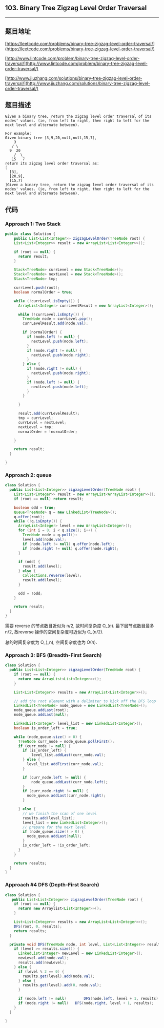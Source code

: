 ## 103. Binary Tree Zigzag Level Order Traversal

----
## 题目地址

[https://leetcode.com/problems/binary-tree-zigzag-level-order-traversal/](https://leetcode.com/problems/binary-tree-zigzag-level-order-traversal/)

[http://www.lintcode.com/problem/binary-tree-zigzag-level-order-traversal/](http://www.lintcode.com/problem/binary-tree-zigzag-level-order-traversal/)

[http://www.jiuzhang.com/solutions/binary-tree-zigzag-level-order-traversal/](http://www.jiuzhang.com/solutions/binary-tree-zigzag-level-order-traversal/)

## 题目描述

```text
Given a binary tree, return the zigzag level order traversal of its nodes' values. (ie, from left to right, then right to left for the next level and alternate between).

For example:
Given binary tree [3,9,20,null,null,15,7],
    3
   / \
  9  20
    /  \
   15   7
return its zigzag level order traversal as:
[
  [3],
  [20,9],
  [15,7]
]Given a binary tree, return the zigzag level order traversal of its nodes' values. (ie, from left to right, then right to left for the next level and alternate between).
```

## 代码

### Approach 1: Two Stack

```java
public class Solution {
    public List<List<Integer>> zigzagLevelOrder(TreeNode root) {
    List<List<Integer>> result = new ArrayList<List<Integer>>();

    if (root == null) {
      return result;
    }

    Stack<TreeNode> currLevel = new Stack<TreeNode>();
    Stack<TreeNode> nextLevel = new Stack<TreeNode>();
    Stack<TreeNode> tmp;

    currLevel.push(root);
    boolean normalOrder = true;

    while (!currLevel.isEmpty()) {
      ArrayList<Integer> currLevelResult = new ArrayList<Integer>();

      while (!currLevel.isEmpty()) {
        TreeNode node = currLevel.pop();
        currLevelResult.add(node.val);

        if (normalOrder) {
          if (node.left != null) {
            nextLevel.push(node.left);
          }
          if (node.right != null) {
            nextLevel.push(node.right);
          } 
        } else {
          if (node.right != null) {
            nextLevel.push(node.right);
          }
          if (node.left != null) {
            nextLevel.push(node.left);
          }
        }

      }

      result.add(currLevelResult);
      tmp = currLevel;
      currLevel = nextLevel;
      nextLevel = tmp;
      normalOrder = !normalOrder;

    }

    return result;
  }

}
```

### Approach 2: queue

```java
class Solution {
  public List<List<Integer>> zigzagLevelOrder(TreeNode root) {
    List<List<Integer>> result = new ArrayList<ArrayList<Integer>>();
    if (root == null) return result;

    boolean odd = true;
    Queue<TreeNode> q = new LinkedList<TreeNode>();
    q.offer(root);
    while (!q.isEmpty()) {
      ArrayList<Integer> level = new ArrayList<Integer>();
      for (int i = 0; i < q.size(); i++) {
        TreeNode node = q.poll():
        level.add(node.val);
        if (node.left != null) q.offer(node.left);
        if (node.right != null) q.offer(node.right);
      }

      if (odd) {
        result.add(level);
      } else {
        Collections.reverse(level);
        result.add(level);
      }

      odd = !odd;
    }

    return result;
  }
}
```

需要 reverse 的节点数目近似为 n/2, 故时间复杂度 O_\(_n_\). 最下层节点数目最多 n/2, 故reverse 操作的空间复杂度可近似为 O_\(_n_/2\).

总的时间复杂度为 O_\(_n\), 空间复杂度也为 O\(_n_\).

### Approach 3: BFS \(Breadth-First Search\)

```java
class Solution {
  public List<List<Integer>> zigzagLevelOrder(TreeNode root) {
    if (root == null) {
      return new ArrayList<List<Integer>>();
    }

    List<List<Integer>> results = new ArrayList<List<Integer>>();

    // add the root element with a delimiter to kick off the BFS loop
    LinkedList<TreeNode> node_queue = new LinkedList<TreeNode>();
    node_queue.addLast(root);
    node_queue.addLast(null);

    LinkedList<Integer> level_list = new LinkedList<Integer>();
    boolean is_order_left = true;

    while (node_queue.size() > 0) {
      TreeNode curr_node = node_queue.pollFirst();
      if (curr_node != null) {
        if (is_order_left) {
            level_list.addLast(curr_node.val);
        } else {
          level_list.addFirst(curr_node.val);
        }

        if (curr_node.left != null) {
            node_queue.addLast(curr_node.left);
        }
        if (curr_node.right != null) {
          node_queue.addLast(curr_node.right);
        }

      } else {
        // we finish the scan of one level
        results.add(level_list);
        level_list = new LinkedList<Integer>();
        // prepare for the next level
        if (node_queue.size() > 0) {
          node_queue.addLast(null);
        }
        is_order_left = !is_order_left;
      }
    }

    return results;
  }
}
```

### Approach \#4 DFS \(Depth-First Search)

```java
class Solution {
   public List<List<Integer>> zigzagLevelOrder(TreeNode root) {
    if (root == null) {
      return new Arraylist<List<Integer>>();
    }

    List<List<Integer>> results = new ArrayList<List<Integer>>();
    DFS(root, 0, results);
    return results;
  }

  private void DFS(TreeNode node, int level, List<List<Integer>> results) {
    if (level >= results.size()) {
      LinkedList<Integer> newLevel = new LinkedList<Integer>();
      newLevel.add(node.val);
      results.add(newLevel);
    } else {
      if (level % 2 == 0) {
        results.get(level).add(node.val);
      } else {
        results.get(level).add(0, node.val);
      }

      if (node.left != null) 		DFS(node.left, level + 1, results);
      if (node.right != null) 	DFS(node.right, level + 1, results);
    }
  }

}
```

